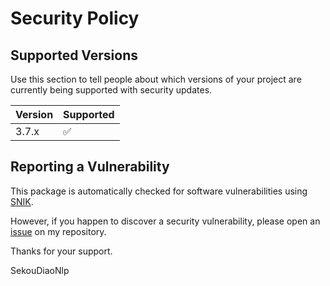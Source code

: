 # Security Policy

## Supported Versions

Use this section to tell people about which versions of your project are
currently being supported with security updates.

| Version | Supported          |
| ------- | ------------------ |
| 3.7.x  | :white_check_mark: |

## Reporting a Vulnerability

This package is automatically checked for software vulnerabilities using [SNIK](https://app.snyk.io/org/sekoudiaonlp/project/f7cb7b42-520b-484b-8a8f-ad7b01c862fd/).

However, if you happen to discover a security vulnerability, please open an [issue](https://github.com/SekouDiaoNlp/mlconjug3/issues) on my repository.

Thanks for your support.

SekouDiaoNlp
